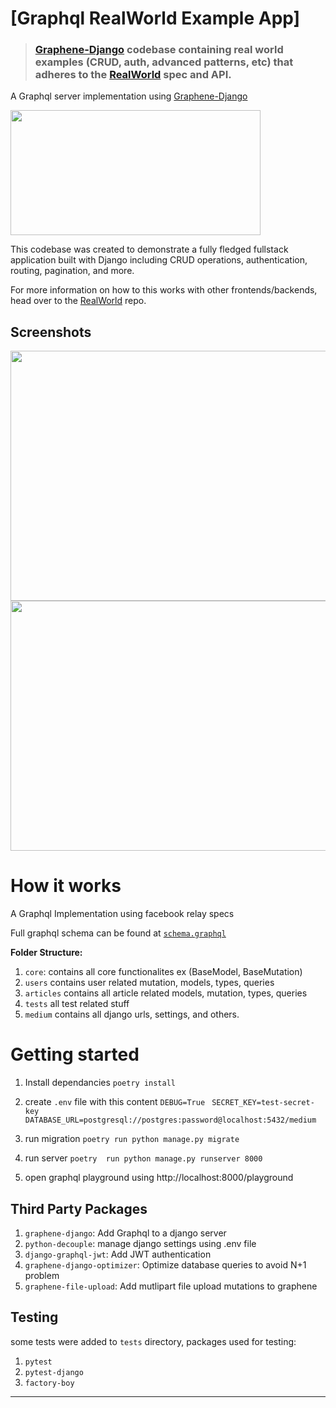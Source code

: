 
 
# [Graphql RealWorld Example App] 


> ### [Graphene-Django](https://docs.graphene-python.org/projects/django/en/latest/#graphene-django) codebase containing real world examples (CRUD, auth, advanced patterns, etc) that adheres to the [RealWorld](https://github.com/gothinkster/realworld) spec and API.

A Graphql server implementation using [Graphene-Django](https://docs.graphene-python.org/projects/django/en/latest/#graphene-django)

<img src="https://raw.githubusercontent.com/ramzitannous/medium-graphql-backend/master/logo.png" height="200" width="400"/>

This codebase was created to demonstrate a fully fledged fullstack application built with Django including CRUD operations, authentication, routing, pagination, and more.

For more information on how to this works with other frontends/backends, head over to the [RealWorld](https://github.com/gothinkster/realworld) repo.
## Screenshots

<img src="https://raw.githubusercontent.com/ramzitannous/medium-graphql-backend/master/playground.png" width="800" height="400"/>

<img src="https://raw.githubusercontent.com/ramzitannous/medium-graphql-backend/master/playground_mutation.png" width="800" height="400"/>

# How it works
A Graphql Implementation using facebook relay specs

Full graphql schema can be found at [`schema.graphql`](https://github.com/ramzitannous/medium-graphql-backend/blob/master/schema.graphql)

**Folder Structure:**
1) `core`: contains all core functionalites ex (BaseModel, BaseMutation)
2) `users` contains user related mutation, models, types, queries
3) `articles` contains all article related models, mutation, types, queries
4) `tests` all test related stuff
5) `medium` contains all django urls, settings, and others.

# Getting started

1) Install dependancies
`poetry install`

2) create `.env` file with this content
`DEBUG=True ` 
`SECRET_KEY=test-secret-key`
 `DATABASE_URL=postgresql://postgres:password@localhost:5432/medium`
 3) run migration
 `poetry run python manage.py migrate`
4) run server
`poetry  run python manage.py runserver 8000`
5) open graphql playground using http://localhost:8000/playground

## Third Party Packages
1) `graphene-django`: Add Graphql to a django server
2) `python-decouple`: manage django settings using .env file
3) `django-graphql-jwt`: Add JWT authentication
4) `graphene-django-optimizer`: Optimize database queries to avoid N+1 problem
5) `graphene-file-upload`: Add mutlipart file upload mutations to graphene

## Testing
some tests were added to `tests` directory, packages used for testing:
1) `pytest`
2) `pytest-django`
3) `factory-boy`
****

